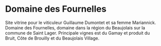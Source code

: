 # Domaine des Fournelles

Site vitrine pour le viticuleur Guillaume Dumontet et sa femme Mariannick.
Domaine des Fournelles, domaine dans la région du Beaujolais sur la commune de Saint Lager. 
Principale vignes est du Gamay et produit du Bruit, Côte de Brouilly et du Beaujolais Village.

